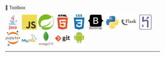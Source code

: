 
🧰 Toolbox

<img src="https://github.com/devicons/devicon/blob/master/icons/java/java-original-wordmark.svg" alt="JavaScript" height="50"/> <img src="https://github.com/devicons/devicon/blob/master/icons/javascript/javascript-original.svg" alt="JavaScript" height="50"/> <img src="https://github.com/devicons/devicon/blob/master/icons/spring/spring-original.svg" alt="Spring" height="50"/> <img src="https://github.com/devicons/devicon/blob/master/icons/html5/html5-original-wordmark.svg" alt="HTML" height="50"/> <img src="https://github.com/devicons/devicon/blob/master/icons/css3/css3-plain-wordmark.svg" alt="CSS" height="50"/> <img src="https://github.com/devicons/devicon/blob/master/icons/bootstrap/bootstrap-plain-wordmark.svg" alt="CSS" height="50"/> <img src="https://github.com/devicons/devicon/blob/master/icons/python/python-original.svg" alt="Python" height="50"/> <img src="https://github.com/devicons/devicon/blob/master/icons/flask/flask-original-wordmark.svg" alt="Python" height="50"/> <img src="https://github.com/devicons/devicon/blob/master/icons/heroku/heroku-original.svg" alt="Heroku" height="50"/> <img src="https://github.com/devicons/devicon/blob/master/icons/jupyter/jupyter-original-wordmark.svg" alt="Jupyter" height="50"/> <img src="https://github.com/devicons/devicon/blob/master/icons/mysql/mysql-original-wordmark.svg" alt="MySQL" height="50"/> <img src="https://github.com/devicons/devicon/blob/master/icons/mongodb/mongodb-original-wordmark.svg" alt="MongoDB" height="50"/> <img src="https://github.com/devicons/devicon/blob/master/icons/git/git-original-wordmark.svg" alt="Git" height="50"/> <img src="https://github.com/devicons/devicon/blob/master/icons/android/android-original-wordmark.svg" alt="Android" height="50"/>

---

<!--
**ruszkipista/ruszkipista** is a ✨ _special_ ✨ repository because its `README.md` (this file) appears on your GitHub profile.

Here are some ideas to get you started:

- 🔭 I’m currently working on ...
- 🌱 I’m currently learning ...
- 👯 I’m looking to collaborate on ...
- 🤔 I’m looking for help with ...
- 💬 Ask me about ...
- 📫 How to reach me: ...
- 😄 Pronouns: ...
- ⚡ Fun fact: ...
- profile & all the code you needed => https://github.com/catalinpit
- icons => https://github.com/devicons/devicon/tree/master/icons
- vector logos => https://worldvectorlogo.com/
- GitHub stats => https://github.com/anuraghazra/github-readme-stats
- shields images => https://shields.io/category/social
-->
